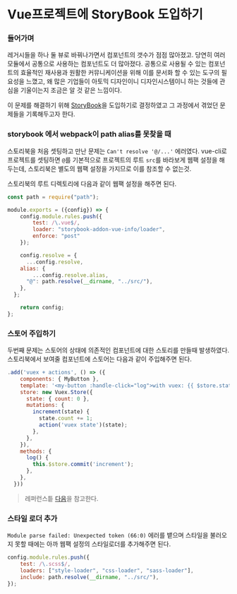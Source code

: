 # Vue프로젝트에 StoryBook 도입하기

### 들어가며
레거시들을 하나 둘 뷰로 바꿔나가면서 컴포넌트의 갯수가 점점 많아졌고. 당연히 여러 모듈에서 공통으로 사용하는 컴포넌트도 더 많아졌다. 공통으로 사용될 수 있는 컴포넌트의 효율적인 재사용과 원활한 커뮤니케이션을 위해 이를 문서화 할 수 있는 도구의 필요성을 느꼈고, 왜 많은 기업들이 아토믹 디자인이니 디자인시스템이니 하는 것들에 관심을 기울이는지 조금은 알 것 같은 느낌이다.

이 문제를 해결하기 위해 [StoryBook](https://storybook.js.org/)을 도입하기로 결정하였고 그 과정에서 겪었던 문제들을 기록해두고자 한다.

### storybook 에서 webpack이 path alias를 못찾을 때
스토리북을 처음 셋팅하고 만난 문제는 `Can't resolve '@/...'` 에러였다. vue-cli로 프로젝트를 셋팅하면 `@`를 기본적으로 프로젝트의 루트 `src`를 바라보게 웹팩 설정을 해두는데, 스토리북은 별도의 웹팩 설정을 가지므로 이를 참조할 수 없는것.

스토리북의 루트 디렉토리에 다음과 같이 웹팩 설정을 해주면 된다.

```JavaScript
const path = require("path");

module.exports = ({config}) => {
    config.module.rules.push({
        test: /\.vue$/,
        loader: "storybook-addon-vue-info/loader",
        enforce: "post"
    });

    config.resolve = {
      ...config.resolve,
    alias: {
        ...config.resolve.alias,
      "@": path.resolve(__dirname, "../src/"),
    },
  };

    return config;
};
```

### 스토어 주입하기
두번째 문제는 스토어의 상태에 의존적인 컴포넌트에 대한 스토리를 만들때 발생하였다. 스토리북에서 보여줄 컴포넌트에 스토어는 다음과 같이 주입해주면 된다.

```JavaScript
.add('vuex + actions', () => ({
    components: { MyButton },
    template: '<my-button :handle-click="log">with vuex: {{ $store.state.count }}</my-button>',
    store: new Vuex.Store({
      state: { count: 0 },
      mutations: {
        increment(state) {
          state.count += 1;
          action('vuex state')(state);
        },
      },
    }),
    methods: {
      log() {
        this.$store.commit('increment');
      },
    },
  }))
```

> 레퍼런스틑 [다음](https://storybooks-vue.netlify.com/?path=/story/custom-method-for-rendering-vue--vuex-actions)을 참고한다.

### 스타일 로더 추가
`Module parse failed: Unexpected token (66:0)` 에러를 뱉으며 스타일을 불러오지 못할 때에는 아까 웹팩 설정의 스타일로더를 추가해주면 된다.

```JavaScript
config.module.rules.push({
    test: /\.scss$/,
    loaders: ["style-loader", "css-loader", "sass-loader"],
    include: path.resolve(__dirname, "../src/"),
});
```
